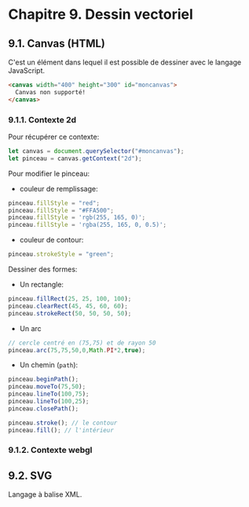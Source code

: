 # Chapitre 9. Dessin vectoriel

## 9.1. Canvas (HTML)

C'est un élément dans lequel il est possible de dessiner avec le langage JavaScript.

```html
<canvas width="400" height="300" id="moncanvas">
  Canvas non supporté!
</canvas>
```

### 9.1.1. Contexte 2d

Pour récupérer ce contexte:

```javascript
let canvas = document.querySelector("#moncanvas");
let pinceau = canvas.getContext("2d");
```

Pour modifier le pinceau:

- couleur de remplissage:

```javascript
pinceau.fillStyle = "red";
pinceau.fillStyle = "#FFA500";
pinceau.fillStyle = 'rgb(255, 165, 0)';
pinceau.fillStyle = 'rgba(255, 165, 0, 0.5)';
```

- couleur de contour:

```javascript
pinceau.strokeStyle = "green";
```

Dessiner des formes:

- Un rectangle:

```javascript
pinceau.fillRect(25, 25, 100, 100);
pinceau.clearRect(45, 45, 60, 60);
pinceau.strokeRect(50, 50, 50, 50);
```

- Un arc

```javascript
// cercle centré en (75,75) et de rayon 50
pinceau.arc(75,75,50,0,Math.PI*2,true); 
```

- Un chemin (`path`):

```javascript
pinceau.beginPath();
pinceau.moveTo(75,50);
pinceau.lineTo(100,75);
pinceau.lineTo(100,25);
pinceau.closePath();

pinceau.stroke(); // le contour
pinceau.fill(); // l'intérieur
```

### 9.1.2. Contexte webgl

## 9.2. SVG

Langage à balise XML.
